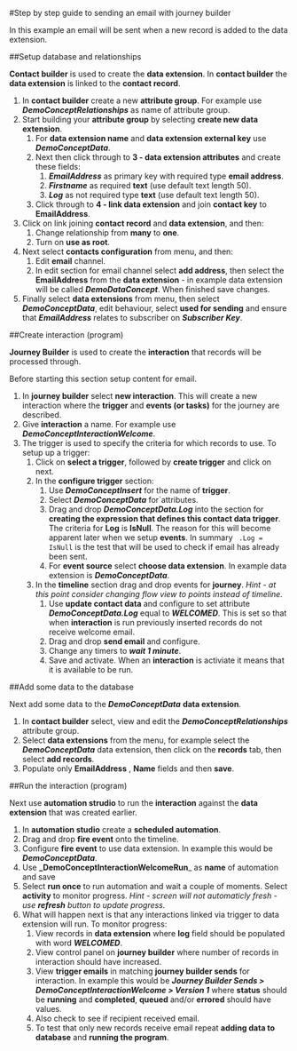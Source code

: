 #Step by step guide to sending an email with journey builder

In this example an email will be sent when a new record is added to the data extension.

##Setup database and relationships

**Contact builder** is used to create the **data extension**. In **contact builder** the **data extension** is linked to the **contact record**.

1. In **contact builder** create a new **attribute group**. For example use _**DemoConceptRelationships**_ as name of attribute group. 
2. Start building your **attribute group** by selecting **create new data extension**.
    1. For **data extension name** and **data extension external key** use _**DemoConceptData**_.
    2. Next then click through to **3 - data extension attributes** and create these fields:
        1. _**EmailAddress**_ as primary key with required type **email address**. 
        2. _**Firstname**_ as required **text** (use default text length 50).
        3. _**Log**_ as not required type **text** (use default text length 50).
    3. Click through to **4 - link data extension** and join **contact key** to **EmailAddress**.
3. Click on link joining **contact record** and **data extension**, and then:
    1.  Change relationship from **many** to **one**.
    2.  Turn on **use as root**.
4. Next select **contacts configuration** from menu, and then:
    1.  Edit **email** channel.
    2.  In edit section for email channel select **add address**, then select the **EmailAddress** from the **data extension** - in example data extension will be called _**DemoDataConcept**_. When finished save changes.
5. Finally select **data extensions** from menu, then select _**DemoConceptData**_, edit behaviour, select **used for sending** and ensure that _**EmailAddress**_ relates to subscriber on _**Subscriber Key**_.

##Create interaction (program)

**Journey Builder** is used to create the **interaction** that records will be processed through.

Before starting this section setup content for email.

1.  In **journey builder** select **new interaction**. This will create a new interaction where the **trigger** and **events (or tasks)** for the journey are  described. 
2.  Give **interaction** a name. For example use _**DemoConceptInteractionWelcome**_.
3.  The trigger is used to specify the criteria for which records to use. To setup up a trigger:
    1.  Click on **select a trigger**, followed by **create trigger** and click on next.
    2.  In the **configure trigger** section:
        1.  Use _**DemoConceptInsert**_ for the name of **trigger**.
        2.  Select _**DemoConceptData**_ for`attributes.
        3.  Drag and drop _**DemoConceptData.Log**_ into the section for **creating the expression that defines this contact data trigger**. The criteria for **Log** is **IsNull**. The reason for this will become apparent later when we setup **events**. In summary ` .Log = IsNull` is the test that will be used to check if email has already been sent.
        4.  For **event source** select **choose data extension**. In example data extension is _**DemoConceptData**_.
    3. In the **timeline** section drag and drop events for **journey**. _Hint - at this point consider changing flow view to points instead of timeline._
       1.  Use **update contact data** and configure to set attribute  _**DemoConceptData.Log**_ equal to _**WELCOMED**_. This is set so that when **interaction** is run previously inserted records do not receive welcome email.
       2.  Drag and drop **send email** and configure. 
       3.  Change any timers to _**wait 1 minute**_.
       4.  Save and activate. When an **interaction** is activiate it means that it is available to be run.

##Add some data to the database

Next add some data to the _**DemoConceptData**_ **data extension**.

1. In **contact builder** select, view and edit the _**DemoConceptRelationships**_ attribute group.
2. Select **data extensions** from the menu, for example select the _**DemoConceptData**_ data extension, then click on the **records** tab, then select **add records**.
3. Populate only **EmailAddress** , **Name** fields and then **save**.

##Run the interaction (program)

Next use **automation strudio** to run the **interaction** against the **data extension** that was created earlier.

1. In **automation studio** create a **scheduled automation**.
2. Drag and drop **fire event** onto the timeline.
3. Configure **fire event** to use data extension. In example this would be _**DemoConceptData**_.
4. Use **_DemoConceptInteractionWelcomeRun**_ as **name** of automation and save
5. Select **run once** to run automation and wait a couple of moments. Select **activity** to monitor progress. _Hint - screen will not automaticly fresh - use **refresh** button to update progress._
6. What will happen next is that any interactions linked via trigger to data extension will run. To monitor progress:
    1. View records in **data extension** where **log** field should be populated with word _**WELCOMED**_.
    2. View control panel on **journey builder** where number of records in interaction should have increased.
    3. View **trigger emails** in matching **journey builder sends** for interaction. In example this would be _**Journey Builder Sends > DemoConceptInteractionWelcome > Version 1**_ where **status** should be **running** and **completed**, **queued** and/or **errored** should have values.
    4. Also check to see if recipient received email.
    5. To test that only new records receive email repeat **adding data to database** and **running the program**. 

